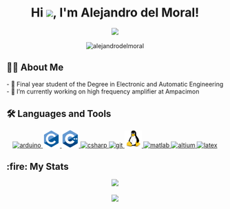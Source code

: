 <h1 align="center">Hi <img src="https://media.giphy.com/media/hvRJCLFzcasrR4ia7z/giphy.gif" width="30"/>, I'm Alejandro del Moral!</h1>

<p align="center">
  <img src="https://readme-typing-svg.herokuapp.com/?lines=Industrial+Electronics+and+Automation+Engineer.;Hardware+development+engineer+at+Ampacimon.;Always+learning.&font=Consolas%color=0e75b6%20Code&duration=4000&background=57575700&center=true&width=600">
</p>

<p align="center"> <img src="https://komarev.com/ghpvc/?username=alejandrodelmoral&label=Profile%20views&color=0e75b6&style=flat" alt="alejandrodelmoral" /> </p>

<h2> 👨‍💻 About Me </h2>
- 📖 Final year student of the Degree in Electronic and Automatic Engineering <br>
- 💼 I’m currently working on high frequency amplifier at Ampacimon

<br/>

<h2> 🛠️ Languages and Tools </h2>
<p align="center"> 
  <a href="https://www.arduino.cc/" target="_blank" rel="noreferrer"> <img src="https://cdn.worldvectorlogo.com/logos/arduino-1.svg" alt="arduino" width="40" height="40"/> </a> 
  <a href="https://www.cprogramming.com/" target="_blank" rel="noreferrer"> <img src="https://raw.githubusercontent.com/devicons/devicon/master/icons/c/c-original.svg" alt="c" width="40" height="40"/> </a> 
  <a href="https://www.w3schools.com/cpp/" target="_blank" rel="noreferrer"> <img src="https://raw.githubusercontent.com/devicons/devicon/master/icons/cplusplus/cplusplus-original.svg" alt="cplusplus" width="40" height="40"/> </a> 
  <a href="https://www.w3schools.com/CS/" target="_blank" rel="noreferrer"> <img src="https://cdn.cdnlogo.com/logos/c/27/c.svg" alt="csharp" width="40" height="40"/> </a> 
  <a href="https://git-scm.com/" target="_blank" rel="noreferrer"> <img src="https://www.vectorlogo.zone/logos/git-scm/git-scm-icon.svg" alt="git" width="40" height="40"/> </a> 
  <a href="https://www.linux.org/" target="_blank" rel="noreferrer"> <img src="https://raw.githubusercontent.com/devicons/devicon/master/icons/linux/linux-original.svg" alt="linux" width="40" height="40"/> </a> 
  <a href="https://www.mathworks.com/" target="_blank" rel="noreferrer"> <img src="https://upload.wikimedia.org/wikipedia/commons/2/21/Matlab_Logo.png" alt="matlab" width="40" height="40"/> </a>
  <a href="https://www.altium.com/" target="_blank" rel="noreferrer"> <img src="https://engsoftware.net/wp-content/uploads/2021/05/Altium-Designer.png" alt="altium" width="40" height="40"/> </a>
  <a href="https://www.latex-project.org/" target="_blank" rel="noreferrer"> <img src="https://cdn.freebiesupply.com/logos/large/2x/latex-logo-svg-vector.svg" alt="latex" width="40" height="40"/> </a>
</p>

<h2> :fire: My Stats </h2>
<div align="center">
  <img src="http://github-readme-streak-stats.herokuapp.com?user=alejandrodelmoral&theme=dark&background=000000&date_format=j/n/Y" /><br/><br/>
  <img src="https://github-readme-stats.vercel.app/api/top-langs/?username=alejandrodelmoral&layout=compact&theme=vision-friendly-dark" />
</div>
